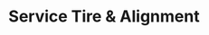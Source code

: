 ---
title: "Service Tire & Alignment"
url: /detroit/service-tire-und-alignment/
shop: Autowerkstatt
---